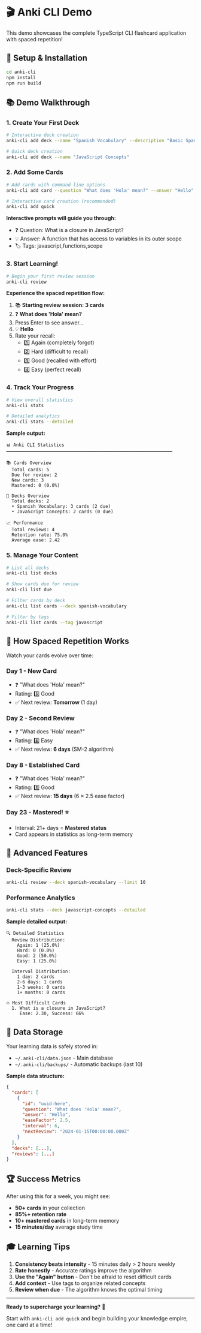 # 🎬 Anki CLI Demo

This demo showcases the complete TypeScript CLI flashcard application with spaced repetition!

## 🚀 Setup & Installation

```bash
cd anki-cli
npm install
npm run build
```

## 📚 Demo Walkthrough

### 1. Create Your First Deck

```bash
# Interactive deck creation
anki-cli add deck --name "Spanish Vocabulary" --description "Basic Spanish words for beginners"

# Quick deck creation
anki-cli add deck --name "JavaScript Concepts"
```

### 2. Add Some Cards

```bash
# Add cards with command line options
anki-cli add card --question "What does 'Hola' mean?" --answer "Hello" --tags "greetings,spanish"

# Interactive card creation (recommended)
anki-cli add quick
```

**Interactive prompts will guide you through:**
- ❓ Question: What is a closure in JavaScript?
- 💡 Answer: A function that has access to variables in its outer scope
- 🏷️ Tags: javascript,functions,scope

### 3. Start Learning!

```bash
# Begin your first review session
anki-cli review
```

**Experience the spaced repetition flow:**
1. 📚 **Starting review session: 3 cards**
2. ❓ **What does 'Hola' mean?**
3. Press Enter to see answer...
4. 💡 **Hello**
5. Rate your recall:
   - 1️⃣ Again (completely forgot)
   - 2️⃣ Hard (difficult to recall) 
   - 3️⃣ Good (recalled with effort)
   - 4️⃣ Easy (perfect recall)

### 4. Track Your Progress

```bash
# View overall statistics
anki-cli stats

# Detailed analytics
anki-cli stats --detailed
```

**Sample output:**
```
📊 Anki CLI Statistics
━━━━━━━━━━━━━━━━━━━━━━━━━━━━━━━━━━━━━━━━━━━━━━━━━━━━━━━━━━━━━━

📚 Cards Overview
  Total cards: 5
  Due for review: 2
  New cards: 3
  Mastered: 0 (0.0%)

📂 Decks Overview
  Total decks: 2
  • Spanish Vocabulary: 3 cards (2 due)
  • JavaScript Concepts: 2 cards (0 due)

📈 Performance
  Total reviews: 4
  Retention rate: 75.0%
  Average ease: 2.42
```

### 5. Manage Your Content

```bash
# List all decks
anki-cli list decks

# Show cards due for review
anki-cli list due

# Filter cards by deck
anki-cli list cards --deck spanish-vocabulary

# Filter by tags
anki-cli list cards --tag javascript
```

## 🧠 How Spaced Repetition Works

Watch your cards evolve over time:

### **Day 1** - New Card
- ❓ "What does 'Hola' mean?"
- Rating: 3️⃣ Good
- ✅ Next review: **Tomorrow** (1 day)

### **Day 2** - Second Review
- ❓ "What does 'Hola' mean?"  
- Rating: 4️⃣ Easy
- ✅ Next review: **6 days** (SM-2 algorithm)

### **Day 8** - Established Card
- ❓ "What does 'Hola' mean?"
- Rating: 3️⃣ Good  
- ✅ Next review: **15 days** (6 × 2.5 ease factor)

### **Day 23** - Mastered! ⭐
- Interval: 21+ days = **Mastered status**
- Card appears in statistics as long-term memory

## 🎯 Advanced Features

### **Deck-Specific Review**
```bash
anki-cli review --deck spanish-vocabulary --limit 10
```

### **Performance Analytics**
```bash
anki-cli stats --deck javascript-concepts --detailed
```

**Sample detailed output:**
```
🔍 Detailed Statistics
  Review Distribution:
    Again: 1 (25.0%)
    Hard: 0 (0.0%)  
    Good: 2 (50.0%)
    Easy: 1 (25.0%)

  Interval Distribution:
    1 day: 2 cards
    2-6 days: 1 cards
    1-3 weeks: 0 cards
    1+ months: 0 cards

🔥 Most Difficult Cards
  1. What is a closure in JavaScript?
     Ease: 2.30, Success: 66%
```

## 💾 Data Storage

Your learning data is safely stored in:
- `~/.anki-cli/data.json` - Main database
- `~/.anki-cli/backups/` - Automatic backups (last 10)

**Sample data structure:**
```json
{
  "cards": [
    {
      "id": "uuid-here",
      "question": "What does 'Hola' mean?",
      "answer": "Hello",
      "easeFactor": 2.5,
      "interval": 6,
      "nextReview": "2024-01-15T00:00:00.000Z"
    }
  ],
  "decks": [...],
  "reviews": [...]
}
```

## 🏆 Success Metrics

After using this for a week, you might see:
- **50+ cards** in your collection
- **85%+ retention rate** 
- **10+ mastered cards** in long-term memory
- **15 minutes/day** average study time

## 🎓 Learning Tips

1. **Consistency beats intensity** - 15 minutes daily > 2 hours weekly
2. **Rate honestly** - Accurate ratings improve the algorithm
3. **Use the "Again" button** - Don't be afraid to reset difficult cards
4. **Add context** - Use tags to organize related concepts
5. **Review when due** - The algorithm knows the optimal timing

---

**Ready to supercharge your learning?** 🚀

Start with `anki-cli add quick` and begin building your knowledge empire, one card at a time! 
